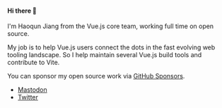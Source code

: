 #### Hi there 👋

I'm Haoqun Jiang from the Vue.js core team, working full time on open source.

My job is to help Vue.js users connect the dots in the fast evolving web tooling landscape.
So I help maintain several Vue.js build tools and contribute to Vite.

You can sponsor my open source work via [GitHub Sponsors](https://github.com/sponsors/sodatea).

- <a rel="me" href="https://m.webtoo.ls/@haoqun">Mastodon</a>
- <a rel="me" href="https://twitter.com/haoqunjiang">Twitter</a>

<link rel="me" href="https://m.webtoo.ls/@haoqun" />
